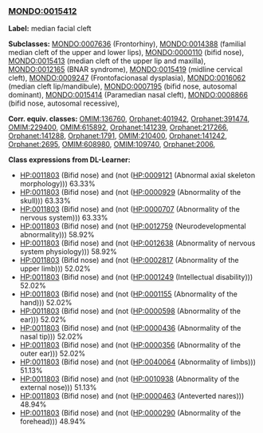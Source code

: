 
### [MONDO:0015412](http://purl.obolibrary.org/obo/MONDO_0015412)
**Label:** median facial cleft

**Subclasses:** [MONDO:0007636](http://purl.obolibrary.org/obo/MONDO_0007636) (Frontorhiny), [MONDO:0014388](http://purl.obolibrary.org/obo/MONDO_0014388) (familial median cleft of the upper and lower lips), [MONDO:0000110](http://purl.obolibrary.org/obo/MONDO_0000110) (bifid nose), [MONDO:0015413](http://purl.obolibrary.org/obo/MONDO_0015413) (median cleft of the upper lip and maxilla), [MONDO:0012165](http://purl.obolibrary.org/obo/MONDO_0012165) (BNAR syndrome), [MONDO:0015419](http://purl.obolibrary.org/obo/MONDO_0015419) (midline cervical cleft), [MONDO:0009247](http://purl.obolibrary.org/obo/MONDO_0009247) (Frontofacionasal dysplasia), [MONDO:0016062](http://purl.obolibrary.org/obo/MONDO_0016062) (median cleft lip/mandibule), [MONDO:0007195](http://purl.obolibrary.org/obo/MONDO_0007195) (bifid nose, autosomal dominant), [MONDO:0015414](http://purl.obolibrary.org/obo/MONDO_0015414) (Paramedian nasal cleft), [MONDO:0008866](http://purl.obolibrary.org/obo/MONDO_0008866) (bifid nose, autosomal recessive), 

**Corr. equiv. classes:** [OMIM:136760](http://purl.obolibrary.org/obo/OMIM_136760), [Orphanet:401942](http://www.orpha.net/ORDO/Orphanet_401942), [Orphanet:391474](http://www.orpha.net/ORDO/Orphanet_391474), [OMIM:229400](http://purl.obolibrary.org/obo/OMIM_229400), [OMIM:615892](http://purl.obolibrary.org/obo/OMIM_615892), [Orphanet:141239](http://www.orpha.net/ORDO/Orphanet_141239), [Orphanet:217266](http://www.orpha.net/ORDO/Orphanet_217266), [Orphanet:141288](http://www.orpha.net/ORDO/Orphanet_141288), [Orphanet:1791](http://www.orpha.net/ORDO/Orphanet_1791), [OMIM:210400](http://purl.obolibrary.org/obo/OMIM_210400), [Orphanet:141242](http://www.orpha.net/ORDO/Orphanet_141242), [Orphanet:2695](http://www.orpha.net/ORDO/Orphanet_2695), [OMIM:608980](http://purl.obolibrary.org/obo/OMIM_608980), [OMIM:109740](http://purl.obolibrary.org/obo/OMIM_109740), [Orphanet:2006](http://www.orpha.net/ORDO/Orphanet_2006), 

**Class expressions from DL-Learner:**

- [HP:0011803](http://purl.obolibrary.org/obo/HP_0011803) (Bifid nose) and (not ([HP:0009121](http://purl.obolibrary.org/obo/HP_0009121) (Abnormal axial skeleton morphology))) 63.33%
- [HP:0011803](http://purl.obolibrary.org/obo/HP_0011803) (Bifid nose) and (not ([HP:0000929](http://purl.obolibrary.org/obo/HP_0000929) (Abnormality of the skull))) 63.33%
- [HP:0011803](http://purl.obolibrary.org/obo/HP_0011803) (Bifid nose) and (not ([HP:0000707](http://purl.obolibrary.org/obo/HP_0000707) (Abnormality of the nervous system))) 63.33%
- [HP:0011803](http://purl.obolibrary.org/obo/HP_0011803) (Bifid nose) and (not ([HP:0012759](http://purl.obolibrary.org/obo/HP_0012759) (Neurodevelopmental abnormality))) 58.92%
- [HP:0011803](http://purl.obolibrary.org/obo/HP_0011803) (Bifid nose) and (not ([HP:0012638](http://purl.obolibrary.org/obo/HP_0012638) (Abnormality of nervous system physiology))) 58.92%
- [HP:0011803](http://purl.obolibrary.org/obo/HP_0011803) (Bifid nose) and (not ([HP:0002817](http://purl.obolibrary.org/obo/HP_0002817) (Abnormality of the upper limb))) 52.02%
- [HP:0011803](http://purl.obolibrary.org/obo/HP_0011803) (Bifid nose) and (not ([HP:0001249](http://purl.obolibrary.org/obo/HP_0001249) (Intellectual disability))) 52.02%
- [HP:0011803](http://purl.obolibrary.org/obo/HP_0011803) (Bifid nose) and (not ([HP:0001155](http://purl.obolibrary.org/obo/HP_0001155) (Abnormality of the hand))) 52.02%
- [HP:0011803](http://purl.obolibrary.org/obo/HP_0011803) (Bifid nose) and (not ([HP:0000598](http://purl.obolibrary.org/obo/HP_0000598) (Abnormality of the ear))) 52.02%
- [HP:0011803](http://purl.obolibrary.org/obo/HP_0011803) (Bifid nose) and (not ([HP:0000436](http://purl.obolibrary.org/obo/HP_0000436) (Abnormality of the nasal tip))) 52.02%
- [HP:0011803](http://purl.obolibrary.org/obo/HP_0011803) (Bifid nose) and (not ([HP:0000356](http://purl.obolibrary.org/obo/HP_0000356) (Abnormality of the outer ear))) 52.02%
- [HP:0011803](http://purl.obolibrary.org/obo/HP_0011803) (Bifid nose) and (not ([HP:0040064](http://purl.obolibrary.org/obo/HP_0040064) (Abnormality of limbs))) 51.13%
- [HP:0011803](http://purl.obolibrary.org/obo/HP_0011803) (Bifid nose) and (not ([HP:0010938](http://purl.obolibrary.org/obo/HP_0010938) (Abnormality of the external nose))) 51.13%
- [HP:0011803](http://purl.obolibrary.org/obo/HP_0011803) (Bifid nose) and (not ([HP:0000463](http://purl.obolibrary.org/obo/HP_0000463) (Anteverted nares))) 48.94%
- [HP:0011803](http://purl.obolibrary.org/obo/HP_0011803) (Bifid nose) and (not ([HP:0000290](http://purl.obolibrary.org/obo/HP_0000290) (Abnormality of the forehead))) 48.94%



